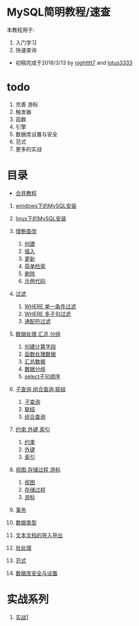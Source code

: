 # MySQL简明教程/速查
本教程用于:
1. 入门学习
2. 快速查询
- 初稿完成于2018/3/13 by [nightttt7](https://github.com/nightttt7) and [lotus3333](https://github.com/lotus3333)

# todo
1. 完善 游标
2. 触发器
3. 函数
4. 引擎
5. 数据库设置与安全
6. 范式
7. 更多的实战

# 目录
- [合并教程](https://github.com/nightttt7/MySQL-tutorial/blob/master/%E5%90%88%E5%B9%B6%E6%95%99%E7%A8%8B.md)

1. [windows下的MySQL安装](https://github.com/nightttt7/MySQL-tutorial/blob/master/windows%E4%B8%8B%E7%9A%84MySQL%E5%AE%89%E8%A3%85.md)

2. [linux下的MySQL安装](https://github.com/nightttt7/MySQL-tutorial/blob/master/linux%E4%B8%8B%E7%9A%84MySQL%E5%AE%89%E8%A3%85.md)

3. [增删查改](https://github.com/nightttt7/MySQL-tutorial/blob/master/%E5%A2%9E%E5%88%A0%E6%9F%A5%E6%94%B9.md)
    1. [创建](https://github.com/nightttt7/MySQL-tutorial/blob/master/%E5%A2%9E%E5%88%A0%E6%9F%A5%E6%94%B9.md#%E5%88%9B%E5%BB%BA)
    2. [插入](https://github.com/nightttt7/MySQL-tutorial/blob/master/%E5%A2%9E%E5%88%A0%E6%9F%A5%E6%94%B9.md#%E6%8F%92%E5%85%A5)
    3. [更新](https://github.com/nightttt7/MySQL-tutorial/blob/master/%E5%A2%9E%E5%88%A0%E6%9F%A5%E6%94%B9.md#%E6%9B%B4%E6%96%B0)
    4. [简单检索](https://github.com/nightttt7/MySQL-tutorial/blob/master/%E5%A2%9E%E5%88%A0%E6%9F%A5%E6%94%B9.md#%E7%AE%80%E5%8D%95%E6%A3%80%E7%B4%A2)
    5. [删除](https://github.com/nightttt7/MySQL-tutorial/blob/master/%E5%A2%9E%E5%88%A0%E6%9F%A5%E6%94%B9.md#%E5%88%A0%E9%99%A4)
    6. [示例代码](https://github.com/nightttt7/MySQL-tutorial/blob/master/%E5%A2%9E%E5%88%A0%E6%9F%A5%E6%94%B9.md#%E7%A4%BA%E4%BE%8B%E4%BB%A3%E7%A0%81)

4. [过滤](https://github.com/nightttt7/MySQL-tutorial/blob/master/%E8%BF%87%E6%BB%A4.md)
    1. [WHERE 单一条件过滤](https://github.com/nightttt7/MySQL-tutorial/blob/master/%E8%BF%87%E6%BB%A4.md#where-%E5%8D%95%E4%B8%80%E6%9D%A1%E4%BB%B6%E8%BF%87%E6%BB%A4)
    2. [WHERE 多子句过滤](https://github.com/nightttt7/MySQL-tutorial/blob/master/%E8%BF%87%E6%BB%A4.md#where-%E5%A4%9A%E5%AD%90%E5%8F%A5%E8%BF%87%E6%BB%A4)
    3. [通配符过滤](https://github.com/nightttt7/MySQL-tutorial/blob/master/%E8%BF%87%E6%BB%A4.md#%E9%80%9A%E9%85%8D%E7%AC%A6%E8%BF%87%E6%BB%A4)

5. [数据处理,汇总,分组](https://github.com/nightttt7/MySQL-tutorial/blob/master/%E6%95%B0%E6%8D%AE%E5%A4%84%E7%90%86%2C%E6%B1%87%E6%80%BB%2C%E5%88%86%E7%BB%84.md)
    1. [创建计算字段](https://github.com/nightttt7/MySQL-tutorial/blob/master/%E6%95%B0%E6%8D%AE%E5%A4%84%E7%90%86%2C%E6%B1%87%E6%80%BB%2C%E5%88%86%E7%BB%84.md#%E5%88%9B%E5%BB%BA%E8%AE%A1%E7%AE%97%E5%AD%97%E6%AE%B5)
    2. [函数处理数据](https://github.com/nightttt7/MySQL-tutorial/blob/master/%E6%95%B0%E6%8D%AE%E5%A4%84%E7%90%86%2C%E6%B1%87%E6%80%BB%2C%E5%88%86%E7%BB%84.md#%E5%87%BD%E6%95%B0%E5%A4%84%E7%90%86%E6%95%B0%E6%8D%AE)
    3. [汇总数据](https://github.com/nightttt7/MySQL-tutorial/blob/master/%E6%95%B0%E6%8D%AE%E5%A4%84%E7%90%86%2C%E6%B1%87%E6%80%BB%2C%E5%88%86%E7%BB%84.md#%E6%B1%87%E6%80%BB%E6%95%B0%E6%8D%AE)
    4. [数据分组](https://github.com/nightttt7/MySQL-tutorial/blob/master/%E6%95%B0%E6%8D%AE%E5%A4%84%E7%90%86%2C%E6%B1%87%E6%80%BB%2C%E5%88%86%E7%BB%84.md#%E6%95%B0%E6%8D%AE%E5%88%86%E7%BB%84%E9%80%82%E7%94%A8%E4%BA%8E%E5%A4%9A%E5%88%97%E6%95%B0%E6%8D%AE)
    5. [select子句顺序](https://github.com/nightttt7/MySQL-tutorial/blob/master/%E6%95%B0%E6%8D%AE%E5%A4%84%E7%90%86%2C%E6%B1%87%E6%80%BB%2C%E5%88%86%E7%BB%84.md#select%E5%AD%90%E5%8F%A5%E9%A1%BA%E5%BA%8F)

6. [子查询,组合查询,联结](https://github.com/nightttt7/MySQL-tutorial/blob/master/%E5%AD%90%E6%9F%A5%E8%AF%A2%2C%E7%BB%84%E5%90%88%E6%9F%A5%E8%AF%A2%2C%E8%81%94%E7%BB%93.md)
    1. [子查询](https://github.com/nightttt7/MySQL-tutorial/blob/master/%E5%AD%90%E6%9F%A5%E8%AF%A2%2C%E7%BB%84%E5%90%88%E6%9F%A5%E8%AF%A2%2C%E8%81%94%E7%BB%93.md#%E5%AD%90%E6%9F%A5%E8%AF%A2)
    2. [联结](https://github.com/nightttt7/MySQL-tutorial/blob/master/%E5%AD%90%E6%9F%A5%E8%AF%A2%2C%E7%BB%84%E5%90%88%E6%9F%A5%E8%AF%A2%2C%E8%81%94%E7%BB%93.md#%E8%81%94%E7%BB%93)
    3. [组合查询](https://github.com/nightttt7/MySQL-tutorial/blob/master/%E5%AD%90%E6%9F%A5%E8%AF%A2%2C%E7%BB%84%E5%90%88%E6%9F%A5%E8%AF%A2%2C%E8%81%94%E7%BB%93.md#%E7%BB%84%E5%90%88%E6%9F%A5%E8%AF%A2)

7. [约束,外键,索引](https://github.com/nightttt7/MySQL-tutorial/blob/master/%E7%BA%A6%E6%9D%9F%2C%E5%A4%96%E9%94%AE%2C%E7%B4%A2%E5%BC%95.md)
    1. [约束](https://github.com/nightttt7/MySQL-tutorial/blob/master/%E7%BA%A6%E6%9D%9F%2C%E5%A4%96%E9%94%AE%2C%E7%B4%A2%E5%BC%95.md#%E7%BA%A6%E6%9D%9F-constraint)
    2. [外键](https://github.com/nightttt7/MySQL-tutorial/blob/master/%E7%BA%A6%E6%9D%9F%2C%E5%A4%96%E9%94%AE%2C%E7%B4%A2%E5%BC%95.md#%E5%A4%96%E9%94%AE)
    3. [索引](https://github.com/nightttt7/MySQL-tutorial/blob/master/%E7%BA%A6%E6%9D%9F%2C%E5%A4%96%E9%94%AE%2C%E7%B4%A2%E5%BC%95.md#%E7%B4%A2%E5%BC%95)

8. [视图,存储过程,游标](https://github.com/nightttt7/MySQL-tutorial/blob/master/%E8%A7%86%E5%9B%BE%2C%E5%AD%98%E5%82%A8%E8%BF%87%E7%A8%8B%2C%E6%B8%B8%E6%A0%87.md)
    1. [视图](https://github.com/nightttt7/MySQL-tutorial/blob/master/%E8%A7%86%E5%9B%BE%2C%E5%AD%98%E5%82%A8%E8%BF%87%E7%A8%8B%2C%E6%B8%B8%E6%A0%87.md#%E8%A7%86%E5%9B%BE-view)
    2. [存储过程](https://github.com/nightttt7/MySQL-tutorial/blob/master/%E8%A7%86%E5%9B%BE%2C%E5%AD%98%E5%82%A8%E8%BF%87%E7%A8%8B%2C%E6%B8%B8%E6%A0%87.md#%E5%AD%98%E5%82%A8%E8%BF%87%E7%A8%8B-procedure)
    3. [游标](https://github.com/nightttt7/MySQL-tutorial/blob/master/%E8%A7%86%E5%9B%BE%2C%E5%AD%98%E5%82%A8%E8%BF%87%E7%A8%8B%2C%E6%B8%B8%E6%A0%87.md#%E6%B8%B8%E6%A0%87-cursor)

9. [事务](https://github.com/nightttt7/MySQL-tutorial/blob/master/%E4%BA%8B%E5%8A%A1.md)

10. [数据类型](https://github.com/nightttt7/MySQL-tutorial/blob/master/%E6%95%B0%E6%8D%AE%E7%B1%BB%E5%9E%8B.md)

11. [文本文档的导入导出](https://github.com/nightttt7/MySQL-tutorial/blob/master/%E6%96%87%E6%9C%AC%E6%96%87%E6%A1%A3%E7%9A%84%E5%AF%BC%E5%85%A5%E5%AF%BC%E5%87%BA.md)

12. [批处理](https://github.com/nightttt7/MySQL-tutorial/blob/master/%E6%89%B9%E5%A4%84%E7%90%86.md)

13. [范式](https://github.com/nightttt7/MySQL-tutorial/blob/master/%E8%8C%83%E5%BC%8F.md)

14. [数据库安全与设置](https://github.com/nightttt7/MySQL-tutorial/blob/master/%E6%95%B0%E6%8D%AE%E5%BA%93%E5%AE%89%E5%85%A8%E4%B8%8E%E8%AE%BE%E7%BD%AE.md)

# 实战系列

1. [实战1](https://github.com/nightttt7/MySQL-tutorial/blob/master/%E5%AE%9E%E6%88%981.md)
